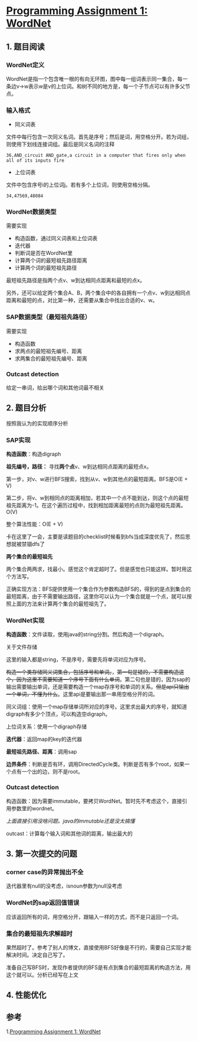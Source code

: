 # [Programming Assignment 1: WordNet](http://coursera.cs.princeton.edu/algs4/assignments/wordnet.html)

## 1. 题目阅读

### WordNet定义
WordNet是指一个包含唯一根的有向无环图，图中每一组词表示同一集合，每一条边v→w表示w是v的上位词。和树不同的地方是，每一个子节点可以有许多父节点。

### 输入格式

 - 同义词表

文件中每行包含一次同义名词。首先是序号；然后是词，用空格分开。若为词组，则使用下划线连接词组。最后是同义名词的注释

```36,AND_circuit AND_gate,a circuit in a computer that fires only when all of its inputs fire ``` 

 - 上位词表

文件中包含序号i的上位词j。若有多个上位词，则使用空格分隔。

```34,47569,48084```

### WordNet数据类型
需要实现
 - 构造函数，通过同义词表和上位词表
 - 迭代器
 - 判断词是否在WordNet里
 - 计算两个词的最短祖先路径距离
 - 计算两个词的最短祖先路径

最短祖先路径是指两个点v、w到达相同点距离和最短的点x。

另外，还可以给定两个集合A、B，两个集合中的各自拥有一个点v、w到达相同点距离和最短的点，对比第一种，还需要从集合中找出合适的v、w。

### SAP数据类型（最短祖先路径）
需要实现
 - 构造函数
 - 求两点的最短祖先编号、距离
 - 求两集合的最短祖先编号、距离

### Outcast detection
给定一串词，给出哪个词和其他词最不相关

## 2. 题目分析
按照我认为的实现顺序分析
### SAP实现
**构造函数**：构造digraph

**祖先编号，路径：**
寻找**两个点**v、w到达相同点距离的最短点x。

第一步，对v、w进行BFS搜索，找到从v、w到其他点的最短距离。BFS是O(E + V)

第二步，将v、w到相同点的距离相加，若其中一个点不能到达，则这个点的最短祖先距离为-1。在这个遍历过程中，找到相加距离最短的点则为最短祖先距离。O(V)

整个算法性能：O(E + V)

卡在这里了一会，主要是读题目的checklist时候看到bfs当成深度优先了，然后思想就被禁锢dfs了

**两个集合的最短祖先**

两个集合两两求，找最小。感觉这个肯定超时了。但是感觉也只能这样。暂时用这个方法写。

正确实现方法：BFS提供使用一个集合作为参数构造BFS的，得到的是点到集合的最短距离，由于不需要输出路径，这里你可以认为一个集合就是一个点，就可以按照上面的方法来计算两个集合的最短祖先了。

### WordNet实现
**构造函数**：文件读取，使用java的string分割。然后构造一个digraph。

关于文件存储

这里的输入都是string，不是序号，需要先将单词对应为序号。

~~构造一个类存储同义词集合，包括序号和单词。~~，~~第一句是错的，不需要构造这个，因为这里不需要知道一个序号下面有什么单词~~。第二句也是错的，因为sap的输出需要输出单词，还是需要构造一个map存序号和单词的关系。~~但是api只输出一个单词，不懂为什么~~。这里api是要输出那一串用空格分开的词。

同义词组：使用一个map存储单词所对应的序号。这里求出最大的序号，就知道digraph有多少个顶点，可以构造空digraph。

上位词关系：使用一个digraph存储

**迭代器**：返回map的key的迭代器

**最短祖先路径、距离**：调用sap

**边界条件**：判断是否有环，调用DirectedCycle类。判断是否有多个root，如果一个点有一个出的边，则不是root。

### Outcast detection
构造函数：因为需要immutable，要拷贝WordNet。暂时先不考虑这个，直接引用参数里的wordnet。

*上面直接引用没啥问题。java的immutable还是没太搞懂*

outcast：计算每个输入词和其他词的距离，输出最大的

## 3. 第一次提交的问题
### corner case的异常抛出不全

迭代器里有null的没考虑，isnoun参数为null没考虑

### WordNet的sap返回值错误

应该返回所有的词，用空格分开，跟输入一样的方式，而不是只返回一个词。

### 集合的最短祖先求解超时

果然超时了。参考了别人的博文，直接使用BFS好像是不行的，需要自己实现才能解决时间。决定自己写了。

准备自己写BFS时，发现作者提供的BFS是有点到集合的最短距离的构造方法，用这个就可以。分析已经写在上文

## 4. 性能优化


## 参考
1.[Programming Assignment 1: WordNet](https://www.cnblogs.com/mingyueanyao/p/9166441.html)